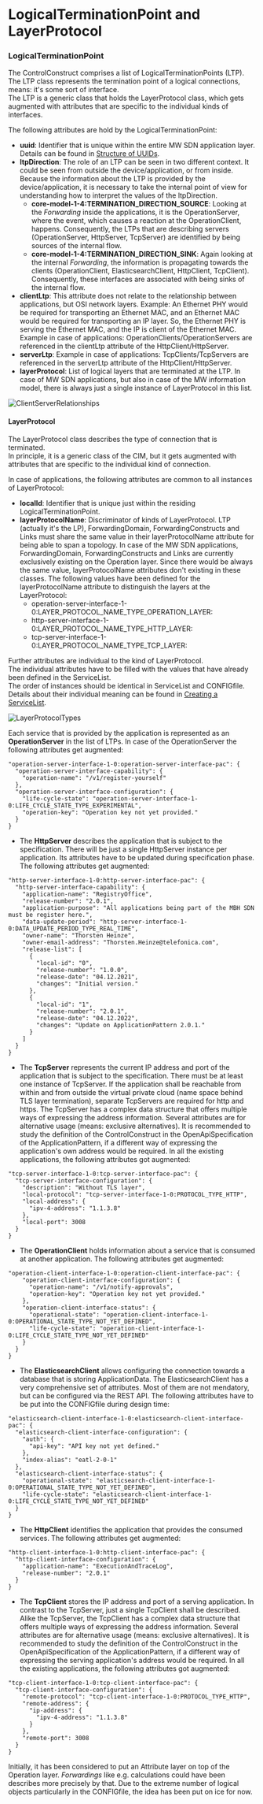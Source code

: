 # LogicalTerminationPoint and LayerProtocol

### LogicalTerminationPoint

The ControlConstruct comprises a list of LogicalTerminationPoints (LTP).  
The LTP class represents the termination point of a logical connections, means: it's some sort of interface.  
The LTP is a generic class that holds the LayerProtocol class, which gets augmented with attributes that are specific to the individual kinds of interfaces.  

The following attributes are hold by the LogicalTerminationPoint:
- **uuid**: Identifier that is unique within the entire MW SDN application layer. Details can be found in [Structure of UUIDs](../../Names/StructureOfUuids/StructureOfUuids.md).  
- **ltpDirection**: The role of an LTP can be seen in two different context. It could be seen from outside the device/application, or from inside. Because the information about the LTP is provided by the device/application, it is necessary to take the internal point of view for understanding how to interpret the values of the ltpDirection.  
  - **core-model-1-4:TERMINATION_DIRECTION_SOURCE**: Looking at the _Forwarding_ inside the applications, it is the OperationServer, where the event, which causes a reaction at the OperationClient, happens. Consequently, the LTPs that are describing servers (OperationServer, HttpServer, TcpServer) are identified by being sources of the internal flow.  
  - **core-model-1-4:TERMINATION_DIRECTION_SINK**: Again looking at the internal _Forwarding_, the information is propagating towards the clients (OperationClient, ElasticsearchClient, HttpClient, TcpClient). Consequently, these interfaces are associated with being sinks of the internal flow.  
- **clientLtp**: This attribute does not relate to the relationship between applications, but OSI network layers. Example: An Ethernet PHY would be required for transporting an Ethernet MAC, and an Ethernet MAC would be required for transporting an IP layer. So, the Ethernet PHY is serving the Ethernet MAC, and the IP is client of the Ethernet MAC. Example in case of applications: OperationClients/OperationServers are referenced in the clientLtp attribute of the HttpClient/HttpServer.  
- **serverLtp**: Example in case of applications: TcpClients/TcpServers are referenced in the serverLtp attribute of the HttpClient/HttpServer.
- **layerProtocol**: List of logical layers that are terminated at the LTP. In case of MW SDN applications, but also in case of the MW information model, there is always just a single instance of LayerProtocol in this list.  

![ClientServerRelationships](pictures/clientServerLtp.png)  


#### LayerProtocol

The LayerProtocol class describes the type of connection that is terminated.  
In principle, it is a generic class of the CIM, but it gets augmented with attributes that are specific to the individual kind of connection.  

In case of applications, the following attributes are common to all instances of LayerProtocol:  
- **localId**: Identifier that is unique just within the residing LogicalTerminationPoint.  
- **layerProtocolName**: Discriminator of kinds of LayerProtocol. LTP (actually it's the LP), ForwardingDomain, ForwardingConstructs and Links must share the same value in their layerProtocolName attribute for being able to span a topology. In case of the MW SDN applications, ForwardingDomain, ForwardingConstructs and Links are currently exclusively existing on the Operation layer. Since there would be always the same value, layerProtocolName attributes don't existing in these classes. The following values have been defined for the layerProtocolName attribute to distinguish the layers at the LayerProtocol:  
  - operation-server-interface-1-0:LAYER_PROTOCOL_NAME_TYPE_OPERATION_LAYER: 
  - http-server-interface-1-0:LAYER_PROTOCOL_NAME_TYPE_HTTP_LAYER: 
  - tcp-server-interface-1-0:LAYER_PROTOCOL_NAME_TYPE_TCP_LAYER: 

Further attributes are individual to the kind of LayerProtocol.  
The individual attributes have to be filled with the values that have already been defined in the ServiceList.  
The order of instances should be identical in ServiceList and CONFIGfile.  
Details about their individual meaning can be found in [Creating a ServiceList](https://github.com/openBackhaul/ApplicationPattern/blob/develop/doc/SpecifyingApplications/CreatingServiceList/CreatingServiceList.md).  

![LayerProtocolTypes](pictures/LayerProtocol.png)  

Each service that is provided by the application is represented as an **OperationServer** in the list of LTPs. In case of the OperationServer the following attributes get augmented:  
```
"operation-server-interface-1-0:operation-server-interface-pac": {
  "operation-server-interface-capability": {
    "operation-name": "/v1/register-yourself"
  },
  "operation-server-interface-configuration": {
    "life-cycle-state": "operation-server-interface-1-0:LIFE_CYCLE_STATE_TYPE_EXPERIMENTAL",
    "operation-key": "Operation key not yet provided."
  }
}
```

- The **HttpServer** describes the application that is subject to the specification. There will be just a single HttpServer instance per application. Its attributes have to be updated during specification phase. The following attributes get augmented:  
```
"http-server-interface-1-0:http-server-interface-pac": {
  "http-server-interface-capability": {
    "application-name": "RegistryOffice",
    "release-number": "2.0.1",
    "application-purpose": "All applications being part of the MBH SDN must be register here.",
    "data-update-period": "http-server-interface-1-0:DATA_UPDATE_PERIOD_TYPE_REAL_TIME",
    "owner-name": "Thorsten Heinze",
    "owner-email-address": "Thorsten.Heinze@telefonica.com",
    "release-list": [
      {
        "local-id": "0",
        "release-number": "1.0.0",
        "release-date": "04.12.2021",
        "changes": "Initial version."
      },
      {
        "local-id": "1",
        "release-number": "2.0.1",
        "release-date": "04.12.2022",
        "changes": "Update on ApplicationPattern 2.0.1."
      }
    ]
  }
}
```

- The **TcpServer** represents the current IP address and port of the application that is subject to the specification. There must be at least one instance of TcpServer. If the application shall be reachable from within and from outside the virtual private cloud (name space behind TLS layer termination), separate TcpServers are required for http and https. The TcpServer has a complex data structure that offers multiple ways of expressing the address information. Several attributes are for alternative usage (means: exclusive alternatives). It is recommended to study the definition of the ControlConstruct in the OpenApiSpecification of the ApplicationPattern, if a different way of expressing the application's own address would be required. In all the existing applications, the following attributes got augmented:  
```
"tcp-server-interface-1-0:tcp-server-interface-pac": {
  "tcp-server-interface-configuration": {
    "description": "Without TLS layer",
    "local-protocol": "tcp-server-interface-1-0:PROTOCOL_TYPE_HTTP",
    "local-address": {
      "ipv-4-address": "1.1.3.8"
    },
    "local-port": 3008
  }
}
```

- The **OperationClient** holds information about a service that is consumed at another application. The following attributes get augmented:  
```
"operation-client-interface-1-0:operation-client-interface-pac": {
    "operation-client-interface-configuration": {
      "operation-name": "/v1/notify-approvals",
      "operation-key": "Operation key not yet provided."
    },
    "operation-client-interface-status": {
      "operational-state": "operation-client-interface-1-0:OPERATIONAL_STATE_TYPE_NOT_YET_DEFINED",
      "life-cycle-state": "operation-client-interface-1-0:LIFE_CYCLE_STATE_TYPE_NOT_YET_DEFINED"
    }
  }
}
```

- The **ElasticsearchClient** allows configuring the connection towards a database that is storing ApplicationData. The ElasticsearchClient has a very comprehensive set of attributes. Most of them are not mendatory, but can be configured via the REST API. The following attributes have to be put into the CONFIGfile during design time:  
```
"elasticsearch-client-interface-1-0:elasticsearch-client-interface-pac": {
  "elasticsearch-client-interface-configuration": {
    "auth": {
      "api-key": "API key not yet defined."
    },
    "index-alias": "eatl-2-0-1"
  },
  "elasticsearch-client-interface-status": {
    "operational-state": "elasticsearch-client-interface-1-0:OPERATIONAL_STATE_TYPE_NOT_YET_DEFINED",
    "life-cycle-state": "elasticsearch-client-interface-1-0:LIFE_CYCLE_STATE_TYPE_NOT_YET_DEFINED"
  }
}
```

- The **HttpClient** identifies the application that provides the consumed services. The following attributes get augmented:  
```
"http-client-interface-1-0:http-client-interface-pac": {
  "http-client-interface-configuration": {
    "application-name": "ExecutionAndTraceLog",
    "release-number": "2.0.1"
  }
}
```

- The **TcpClient** stores the IP address and port of a serving application. In contrast to the TcpServer, just a single TcpClient shall be described. Alike the TcpServer, the TcpClient has a complex data structure that offers multiple ways of expressing the address information. Several attributes are for alternative usage (means: exclusive alternatives). It is recommended to study the definition of the ControlConstruct in the OpenApiSpecification of the ApplicationPattern, if a different way of expressing the serving application's address would be required. In all the existing applications, the following attributes got augmented:  
```
"tcp-client-interface-1-0:tcp-client-interface-pac": {
  "tcp-client-interface-configuration": {
    "remote-protocol": "tcp-client-interface-1-0:PROTOCOL_TYPE_HTTP",
    "remote-address": {
      "ip-address": {
        "ipv-4-address": "1.1.3.8"
      }
    },
    "remote-port": 3008
  }
}
```

Initially, it has been considered to put an Attribute layer on top of the Operation layer. _Forwardings_ like e.g. calculations could have been describes more precisely by that. Due to the extreme number of logical objects particularly in the CONFIGfile, the idea has been put on ice for now.  
